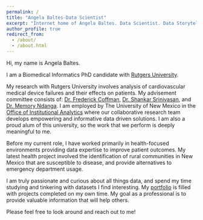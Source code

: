 ```yaml
---
permalink: /
title: "Angela Baltes-Data Scientist"
excerpt: "Internet home of Angela Baltes. Data Scientist. Data Storyteller. Biomedical Informatics PhD candidate."
author_profile: true
redirect_from: 
  - /about/
  - /about.html
---
```


Hi, my name is Angela Baltes.

I am a Biomedical Informatics PhD candidate with [Rutgers University](https://www.rutgers.edu).

My research with Rutgers University involves analysis of cardiovascular medical device failures and their effects on patients. My advisement committee consists of: [Dr. Frederick Coffman](https://apps.shp.rutgers.edu/projects/facultyLocator/profile1.cfm?RUID=coffmafd), [Dr. Shankar Srinivasan](https://apps.shp.rutgers.edu/projects/facultyLocator/profile1.cfm?RUID=srinivsh), and [Dr. Memory Ndanga](https://apps.shp.rutgers.edu/projects/facultyLocator/profile1.cfm?RUID=ndangame). I am employed by The University of New Mexico in the [Office of Institutional Analytics](http://oia.unm.edu) where our collaborative research team develops empowering and informative data driven solutions. I am also a proud alum of this university, so the work that we perform is deeply meaningful to me.

Before my current role, I have worked primarily in health-focused environments providing data expertise to improve patient outcomes. My latest health project involved the identification of rural communities in New Mexico that are susceptible to disease, and provide alternatives to emergency department usage. 

I am truly passionate and curious about all things data, and spend my time studying and tinkering with datasets I find interesting. My [portfolio](portfolio.html) is filled with projects completed on my own time. My goal as a professional is to provide valuable information that will help others. 

Please feel free to look around and reach out to me!
